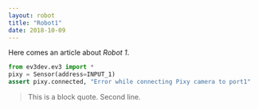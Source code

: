 ```yaml
---
layout: robot
title: "Robot1"
date: 2018-10-09
---
```


Here comes an article about *Robot 1*.

```python
from ev3dev.ev3 import *
pixy = Sensor(address=INPUT_1)
assert pixy.connected, "Error while connecting Pixy camera to port1"
```

> This is a block quote.
> Second line.